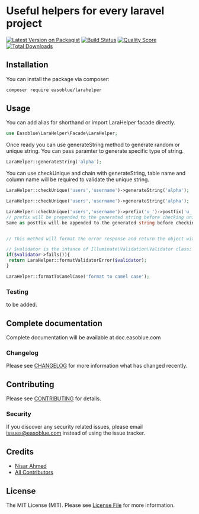 # Useful helpers for every laravel project

[![Latest Version on Packagist](https://img.shields.io/packagist/v/easoblue/larahelper.svg?style=flat-square)](https://packagist.org/packages/easoblue/larahelper)
[![Build Status](https://img.shields.io/travis/easoblue/larahelper/master.svg?style=flat-square)](https://travis-ci.org/easoblue/larahelper)
[![Quality Score](https://img.shields.io/scrutinizer/g/easoblue/larahelper.svg?style=flat-square)](https://scrutinizer-ci.com/g/easoblue/larahelper)
[![Total Downloads](https://img.shields.io/packagist/dt/easoblue/larahelper.svg?style=flat-square)](https://packagist.org/packages/easoblue/larahelper)


## Installation

You can install the package via composer:

```bash
composer require easoblue/larahelper
```

## Usage

You can add alias for shorthand or import LaraHelper facade directly.

``` php
use Easoblue\LaraHelper\Facade\LaraHelper;
```

Once ready you can use generateString method to generate random or unique string. You can pass paramter to generate specific type of string.

``` php
LaraHelper::generateString('alpha');
```
You can use checkUnique and chain with generateString, table name and column name will be required to validate the unique string.

``` php
LaraHelper::checkUnique('users','username')->generateString('alpha');
```

``` php
LaraHelper::checkUnique('users','username')->generateString('alpha');

LaraHelper::checkUnique('users','username')->prefix('u_')->postfix('u_')->generateString('alpha');
// prefix will be prepended to the generated string before checking unique.
Same as postfix will be appended to the generated string before checking unique.


// This method will format the error response and return the object with single validation error instead of array.

// $validator is the intance of Illuminate\Validation\Validator class;
if($validator->fails()){
 return LaraHelper::formatValidatorError($validator);
}

LaraHelper::formatToCamelCase('format to camel case');
```

### Testing

to be added.


## Complete documentation

Complete documentation will be available at doc.easoblue.com

### Changelog

Please see [CHANGELOG](CHANGELOG.md) for more information what has changed recently.

## Contributing

Please see [CONTRIBUTING](CONTRIBUTING.md) for details.

### Security

If you discover any security related issues, please email issues@easoblue.com instead of using the issue tracker.

## Credits

- [Nisar Ahmed](https://github.com/easoblue)
- [All Contributors](../../contributors)

## License

The MIT License (MIT). Please see [License File](LICENSE.md) for more information.
